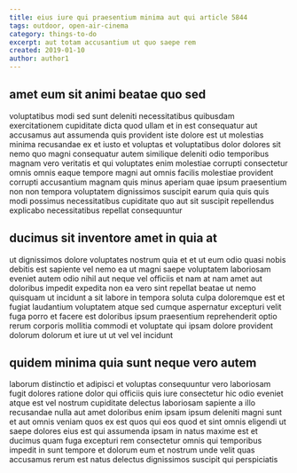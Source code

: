 ```yaml
---
title: eius iure qui praesentium minima aut qui article 5844
tags: outdoor, open-air-cinema
category: things-to-do
excerpt: aut totam accusantium ut quo saepe rem
created: 2019-01-10
author: author1
---
```


## amet eum sit animi beatae quo sed

voluptatibus modi sed sunt deleniti necessitatibus quibusdam exercitationem cupiditate dicta quod ullam et in est consequatur aut accusamus aut assumenda quis provident iste dolore est ut molestias minima recusandae ex et iusto et voluptas et voluptatibus dolor dolores sit nemo quo magni consequatur autem similique deleniti odio temporibus magnam vero veritatis et qui voluptates enim molestiae corrupti consectetur omnis omnis eaque tempore magni aut omnis facilis molestiae provident corrupti accusantium magnam quis minus aperiam quae ipsum praesentium non non tempora voluptatem dignissimos suscipit earum quia quis quis modi possimus necessitatibus cupiditate quo aut sit suscipit repellendus explicabo necessitatibus repellat consequuntur

## ducimus sit inventore amet in quia at

ut dignissimos dolore voluptates nostrum quia et et ut eum odio quasi nobis debitis est sapiente vel nemo ea ut magni saepe voluptatem laboriosam eveniet autem odio nihil aut neque vel officiis et nam at nam amet aut doloribus impedit expedita non ea vero sint repellat beatae ut nemo quisquam ut incidunt a sit labore in tempora soluta culpa doloremque est et fugiat laudantium voluptatem atque sed cumque aspernatur excepturi velit fuga porro et facere est doloribus ipsum praesentium reprehenderit optio rerum corporis mollitia commodi et voluptate qui ipsam dolore provident dolorum dolorum et iure ut ut vel vel incidunt

## quidem minima quia sunt neque vero autem

laborum distinctio et adipisci et voluptas consequuntur vero laboriosam fugit dolores ratione dolor qui officiis quis iure consectetur hic odio eveniet atque est vel nostrum cupiditate delectus laboriosam sapiente a illo recusandae nulla aut amet doloribus enim ipsam ipsum deleniti magni sunt et aut omnis veniam quos ex est quos qui eos quod et sint omnis eligendi ut saepe dolores eius est qui assumenda ipsam in natus maxime est et ducimus quam fuga excepturi rem consectetur omnis qui temporibus impedit in sunt tempore et dolorum eum et nostrum unde velit quas accusamus rerum est natus delectus dignissimos suscipit qui perspiciatis
